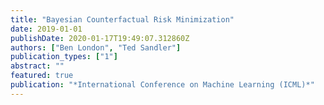 ```yaml
---
title: "Bayesian Counterfactual Risk Minimization"
date: 2019-01-01
publishDate: 2020-01-17T19:49:07.312860Z
authors: ["Ben London", "Ted Sandler"]
publication_types: ["1"]
abstract: ""
featured: true
publication: "*International Conference on Machine Learning (ICML)*"
---
```


